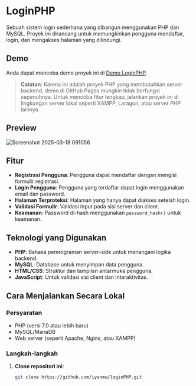 # LoginPHP

Sebuah sistem login sederhana yang dibangun menggunakan PHP dan MySQL. Proyek ini dirancang untuk memungkinkan pengguna mendaftar, login, dan mengakses halaman yang dilindungi.

## Demo

Anda dapat mencoba demo proyek ini di [Demo LoginPHP](https://iyanmu.github.io/loginPHP/).

> **Catatan**: Karena ini adalah proyek PHP yang membutuhkan server backend, demo di GitHub Pages mungkin tidak berfungsi sepenuhnya. Untuk mencoba fitur lengkap, jalankan proyek ini di lingkungan server lokal seperti XAMPP, Laragon, atau server PHP lainnya.

## Preview

![Screenshot 2025-03-18 091056](https://github.com/user-attachments/assets/02f064e3-3bf5-4f6e-80fe-772ed7e24d24)

## Fitur

- **Registrasi Pengguna**: Pengguna dapat mendaftar dengan mengisi formulir registrasi.
- **Login Pengguna**: Pengguna yang terdaftar dapat login menggunakan email dan password.
- **Halaman Terproteksi**: Halaman yang hanya dapat diakses setelah login.
- **Validasi Formulir**: Validasi input pada sisi server dan client.
- **Keamanan**: Password di-hash menggunakan `password_hash()` untuk keamanan.

## Teknologi yang Digunakan

- **PHP**: Bahasa pemrograman server-side untuk menangani logika backend.
- **MySQL**: Database untuk menyimpan data pengguna.
- **HTML/CSS**: Struktur dan tampilan antarmuka pengguna.
- **JavaScript**: Untuk validasi sisi client dan interaktivitas.

## Cara Menjalankan Secara Lokal

### Persyaratan
- PHP (versi 7.0 atau lebih baru)
- MySQL/MariaDB
- Web server (seperti Apache, Nginx, atau XAMPP)

### Langkah-langkah

1. **Clone repositori ini**:
   ```bash
   git clone https://github.com/iyanmu/loginPHP.git

